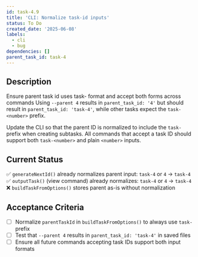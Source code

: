 ```yaml
---
id: task-4.9
title: 'CLI: Normalize task-id inputs'
status: To Do
created_date: '2025-06-08'
labels:
  - cli
  - bug
dependencies: []
parent_task_id: task-4
---
```


## Description

Ensure parent task id uses task-<number> format and accept both forms across commands
Using `--parent 4` results in `parent_task_id: '4'` but should result in `parent_task_id: 'task-4'`, while other tasks expect the `task-<number>` prefix.

Update the CLI so that the parent ID is normalized to include the `task-` prefix when creating subtasks. All commands that accept a task ID should support both `task-<number>` and plain `<number>` inputs.

## Current Status
✅ `generateNextId()` already normalizes parent input: `task-4` or `4` → `task-4`  
✅ `outputTask()` (view command) already normalizes: `task-4` or `4` → `task-4`  
❌ `buildTaskFromOptions()` stores parent as-is without normalization

## Acceptance Criteria

- [ ] Normalize `parentTaskId` in `buildTaskFromOptions()` to always use `task-` prefix
- [ ] Test that `--parent 4` results in `parent_task_id: 'task-4'` in saved files
- [ ] Ensure all future commands accepting task IDs support both input formats
